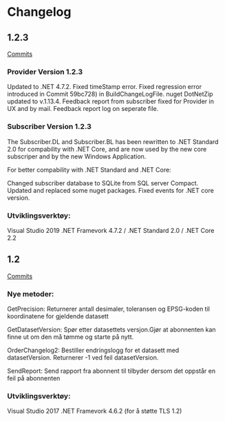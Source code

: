 # Changelog

## 1.2.3

[Commits](https://github.com/kartverket/geosynkronisering/compare/1.2...1.2.3)

### Provider Version 1.2.3
Updated to .NET 4.7.2.
Fixed timeStamp error.
Fixed regression error introduced in Commit 59bc728) in BuildChangeLogFile.
nuget DotNetZip updated to v.1.13.4.
Feedback report from subscriber fixed for Provider in UX and by mail. Feedback report log on seperate file.

### Subscriber Version 1.2.3

The Subscriber.DL and Subscriber.BL has been rewritten to .NET Standard 2.0 for compability with .NET Core, and are now used by the new core subscriper and by the new Windows Application.

For better compability with .NET Standard and .NET Core:

Changed subscriber database to SQLite from SQL server Compact.
Updated and replaced some nuget packages.
Fixed events for .NET core version.

### Utviklingsverktøy:
Visual Studio 2019
.NET Framevork 4.7.2 / .NET Standard 2.0 / .NET Core 2.2

## 1.2

[Commits](https://github.com/kartverket/geosynkronisering/compare/1.1...1.2)

### Nye metoder:

GetPrecision: Returnerer antall desimaler, toleransen og EPSG-koden til koordinatene for gjeldende datasett

GetDatasetVersion: Spør etter datasettets versjon.Gjør at abonnenten kan finne ut om den må tømme og starte på nytt.

OrderChangelog2: Bestiller endringslogg for et datasett med datasetVersion. Returnerer -1 ved feil datasetVersion.

SendReport: Send rapport fra abonnent til tilbyder dersom det oppstår en feil på abonnenten

### Utviklingsverktøy:
Visual Studio 2017
.NET Framevork 4.6.2 (for å støtte TLS 1.2)
